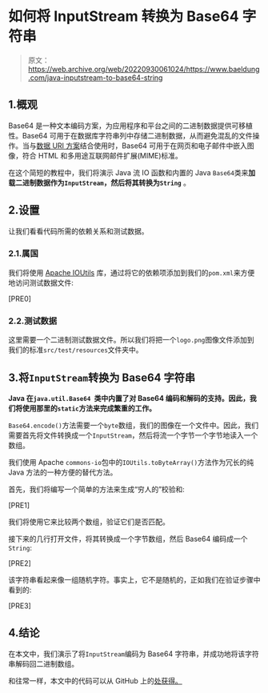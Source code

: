 # 如何将 InputStream 转换为 Base64 字符串

> 原文：<https://web.archive.org/web/20220930061024/https://www.baeldung.com/java-inputstream-to-base64-string>

## 1.概观

Base64 是一种文本编码方案，为应用程序和平台之间的二进制数据提供可移植性。Base64 可用于在数据库字符串列中存储二进制数据，从而避免混乱的文件操作。当与[数据 URI 方案](https://web.archive.org/web/20220810181340/https://en.wikipedia.org/wiki/Data_URI_scheme)结合使用时，Base64 可用于在网页和电子邮件中嵌入图像，符合 HTML 和多用途互联网邮件扩展(MIME)标准。

在这个简短的教程中，我们将演示 Java 流 IO 函数和内置的 Java `Base64`类来**加载二进制数据作为`InputStream`，然后将其转换为`String`** 。

## 2.设置

让我们看看代码所需的依赖关系和测试数据。

### 2.1.属国

我们将使用 [Apache IOUtils](https://web.archive.org/web/20220810181340/https://mvnrepository.com/artifact/commons-io/commons-io/2.11.0) 库，通过将它的依赖项添加到我们的`pom.xml`来方便地访问测试数据文件:

[PRE0]

### 2.2.测试数据

这里需要一个二进制测试数据文件。所以我们将把一个`logo.png`图像文件添加到我们的标准`src/test/resources`文件夹中。

## 3.将`InputStream`转换为 Base64 字符串

**Java 在`java.util.Base64 `类中内置了对 Base64 编码和解码的支持。因此，我们将使用那里的`static`方法来完成繁重的工作。**

`Base64.encode()`方法需要一个`byte`数组，我们的图像在一个文件中。因此，我们需要首先将文件转换成一个`InputStream`，然后将流一个字节一个字节地读入一个数组。

我们使用 Apache `commons-io`包中的`IOUtils.toByteArray()`方法作为冗长的纯 Java 方法的一种方便的替代方法。

首先，我们将编写一个简单的方法来生成“穷人的”校验和:

[PRE1]

我们将使用它来比较两个数组，验证它们是否匹配。

接下来的几行打开文件，将其转换成一个字节数组，然后 Base64 编码成一个`String`:

[PRE2]

该字符串看起来像一组随机字符。事实上，它不是随机的，正如我们在验证步骤中看到的:

[PRE3]

## 4.结论

在本文中，我们演示了将`InputStream`编码为 Base64 字符串，并成功地将该字符串解码回二进制数组。

和往常一样，本文中的代码可以从 GitHub 上的[处获得。](https://web.archive.org/web/20220810181340/https://github.com/eugenp/tutorials/tree/master/core-java-modules/core-java-io-conversions-2)